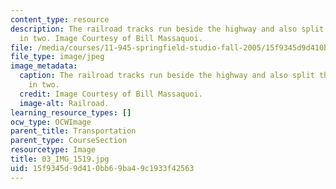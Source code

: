 ```yaml
---
content_type: resource
description: The railroad tracks run beside the highway and also split the North End
  in two. Image Courtesy of Bill Massaquoi.
file: /media/courses/11-945-springfield-studio-fall-2005/15f9345d9d410bb69ba49c1933f42563_03_IMG_1519.jpg
file_type: image/jpeg
image_metadata:
  caption: The railroad tracks run beside the highway and also split the North End
    in two.
  credit: Image Courtesy of Bill Massaquoi.
  image-alt: Railroad.
learning_resource_types: []
ocw_type: OCWImage
parent_title: Transportation
parent_type: CourseSection
resourcetype: Image
title: 03_IMG_1519.jpg
uid: 15f9345d-9d41-0bb6-9ba4-9c1933f42563
---
```

